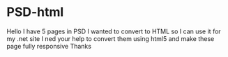 # PSD-html
Hello I have 5 pages in PSD I wanted to convert to HTML so I can use it for my .net site I ned your help to convert them using html5 and make these page fully responsive Thanks
